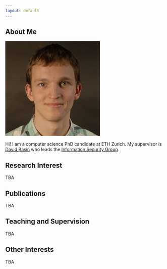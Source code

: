 ```yaml
---
layout: default
---
```


## About Me

<img class="profile-picture" src="karel.jpg">

Hi! I am a computer science PhD candidate at ETH Zurich. My supervisor is [David Basin](http://people.inf.ethz.ch/basin/) who leads the [Information Security Group](https://infsec.ethz.ch/).

## Research Interest

TBA

## Publications

TBA

## Teaching and Supervision

TBA

## Other Interests

TBA
